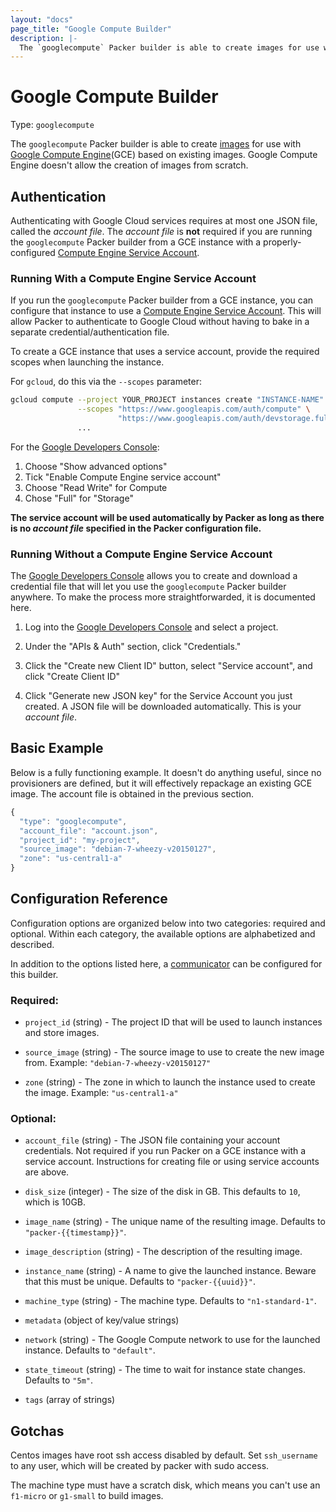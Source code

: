```yaml
---
layout: "docs"
page_title: "Google Compute Builder"
description: |-
  The `googlecompute` Packer builder is able to create images for use with Google Compute Engine (GCE) based on existing images. Google Compute Engine doesn't allow the creation of images from scratch.
---
```


# Google Compute Builder

Type: `googlecompute`

The `googlecompute` Packer builder is able to create [images](https://developers.google.com/compute/docs/images) for use with
[Google Compute Engine](https://cloud.google.com/products/compute-engine)(GCE) based on existing images. Google
Compute Engine doesn't allow the creation of images from scratch.

## Authentication

Authenticating with Google Cloud services requires at most one JSON file,
called the _account file_. The _account file_ is **not** required if you are running
the `googlecompute` Packer builder from a GCE instance with a properly-configured
[Compute Engine Service Account](https://cloud.google.com/compute/docs/authentication).

### Running With a Compute Engine Service Account
If you run the `googlecompute` Packer builder from a GCE instance, you can configure that
instance to use a [Compute Engine Service Account](https://cloud.google.com/compute/docs/authentication). This will allow Packer to authenticate
to Google Cloud without having to bake in a separate credential/authentication file.

To create a GCE instance that uses a service account, provide the required scopes when
launching the instance.

For `gcloud`, do this via the `--scopes` parameter:

```sh
gcloud compute --project YOUR_PROJECT instances create "INSTANCE-NAME" ... \
               --scopes "https://www.googleapis.com/auth/compute" \
                        "https://www.googleapis.com/auth/devstorage.full_control" \
               ...
```

For the [Google Developers Console](https://console.developers.google.com):

1. Choose "Show advanced options"
2. Tick "Enable Compute Engine service account"
3. Choose "Read Write" for Compute
4. Chose "Full" for "Storage"

**The service account will be used automatically by Packer as long as there is
no _account file_ specified in the Packer configuration file.**

### Running Without a Compute Engine Service Account

The [Google Developers Console](https://console.developers.google.com) allows you to
create and download a credential file that will let you use the `googlecompute` Packer
builder anywhere. To make
the process more straightforwarded, it is documented here.

1. Log into the [Google Developers Console](https://console.developers.google.com)
   and select a project.

2. Under the "APIs & Auth" section, click "Credentials."

3. Click the "Create new Client ID" button, select "Service account", and click "Create Client ID"

4. Click "Generate new JSON key" for the Service Account you just created. A JSON file will be downloaded automatically. This is your
   _account file_.

## Basic Example

Below is a fully functioning example. It doesn't do anything useful,
since no provisioners are defined, but it will effectively repackage an
existing GCE image. The account file is obtained in the previous section.

```javascript
{
  "type": "googlecompute",
  "account_file": "account.json",
  "project_id": "my-project",
  "source_image": "debian-7-wheezy-v20150127",
  "zone": "us-central1-a"
}
```

## Configuration Reference

Configuration options are organized below into two categories: required and optional. Within
each category, the available options are alphabetized and described.

In addition to the options listed here, a
[communicator](/docs/templates/communicator.html)
can be configured for this builder.

### Required:

* `project_id` (string) - The project ID that will be used to launch instances
  and store images.

* `source_image` (string) - The source image to use to create the new image
  from. Example: `"debian-7-wheezy-v20150127"`

* `zone` (string) - The zone in which to launch the instance used to create
  the image. Example: `"us-central1-a"`

### Optional:

* `account_file` (string) - The JSON file containing your account credentials.
  Not required if you run Packer on a GCE instance with a service account.
  Instructions for creating file or using service accounts are above.

* `disk_size` (integer) - The size of the disk in GB.
  This defaults to `10`, which is 10GB.

* `image_name` (string) - The unique name of the resulting image.
  Defaults to `"packer-{{timestamp}}"`.

* `image_description` (string) - The description of the resulting image.

* `instance_name` (string) - A name to give the launched instance. Beware
  that this must be unique. Defaults to `"packer-{{uuid}}"`.

* `machine_type` (string) - The machine type. Defaults to `"n1-standard-1"`.

* `metadata` (object of key/value strings)

* `network` (string) - The Google Compute network to use for the launched
  instance. Defaults to `"default"`.

* `state_timeout` (string) - The time to wait for instance state changes.
  Defaults to `"5m"`.

* `tags` (array of strings)

## Gotchas

Centos images have root ssh access disabled by default. Set `ssh_username` to any user, which will be created by packer with sudo access.

The machine type must have a scratch disk, which means you can't use an `f1-micro` or `g1-small` to build images.
